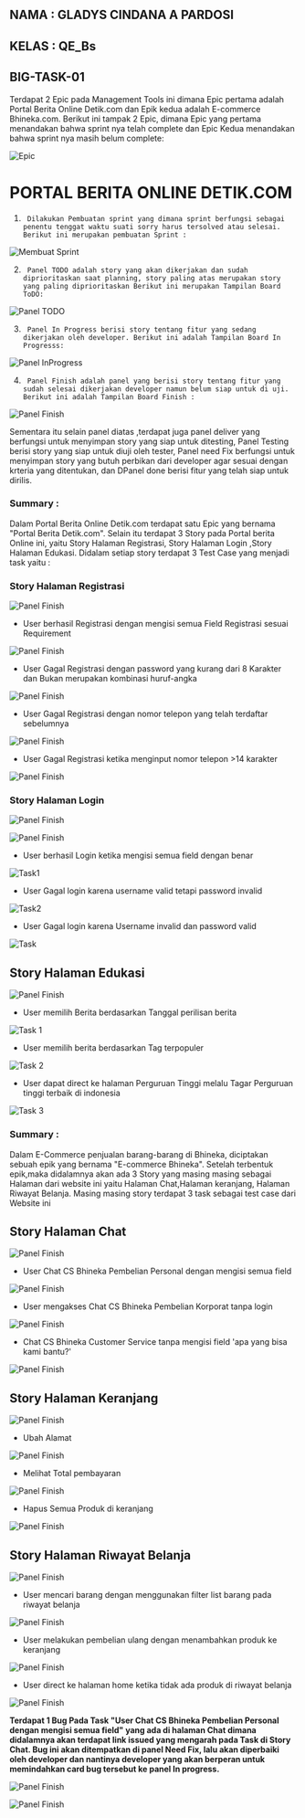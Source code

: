 ## NAMA : GLADYS CINDANA A PARDOSI
## KELAS : QE_Bs
## BIG-TASK-01


Terdapat 2 Epic pada Management Tools ini dimana Epic pertama adalah Portal Berita Online Detik.com dan Epik kedua adalah  E-commerce Bhineka.com. Berikut ini tampak 2 Epic, dimana Epic yang pertama menandakan bahwa sprint nya telah complete dan Epic Kedua menandakan bahwa sprint nya masih belum complete: 











![Epic](./Screenshot/Epic.PNG)









# PORTAL BERITA ONLINE DETIK.COM

1.      Dilakukan Pembuatan sprint yang dimana sprint berfungsi sebagai penentu tenggat waktu suati sorry harus tersolved atau selesai. Berikut ini merupakan pembuatan Sprint : 




![Membuat Sprint](./Screenshot/Portal-Berita-Detik/Board/1_CreateSprint.png)





2.      Panel TODO adalah story yang akan dikerjakan dan sudah diprioritaskan saat planning, story paling atas merupakan story yang paling diprioritaskan Berikut ini merupakan Tampilan Board ToDO:







![Panel TODO](./Screenshot/Portal-Berita-Detik/Board/2_TampilanBoard_ToDo.png )








3.      Panel In Progress berisi story tentang fitur yang sedang dikerjakan oleh developer. Berikut ini adalah Tampilan Board In Progresss:






![Panel InProgress](./Screenshot/Portal-Berita-Detik/Board/3_TampilanBoard_InProgress.png)







4.      Panel Finish adalah panel yang berisi story tentang fitur yang sudah selesai dikerjakan developer namun belum siap untuk di uji. Berikut ini adalah Tampilan Board Finish :





![Panel Finish](./Screenshot/Portal-Berita-Detik/Board/4_TampilanBoard_Finish.png)





Sementara itu selain panel diatas ,terdapat juga panel deliver yang berfungsi untuk menyimpan story yang siap untuk ditesting, Panel Testing berisi story yang siap untuk diuji oleh  tester, Panel need Fix berfungsi untuk menyimpan story yang butuh perbikan dari developer agar sesuai dengan krteria yang ditentukan, dan DPanel done berisi fitur yang telah siap untuk dirilis.




### Summary :

 Dalam Portal Berita Online Detik.com terdapat satu Epic yang bernama "Portal Berita Detik.com". Selain itu terdapat 3 Story pada Portal berita Online ini, yaitu Story Halaman Registrasi, Story Halaman Login ,Story Halaman Edukasi. Didalam setiap story terdapat 3 Test Case yang menjadi task yaitu : 

### Story Halaman Registrasi




![Panel Finish](./Screenshot/Portal-Berita-Detik/Story/1_Story_RegistrasiDetik.PNG)





* User berhasil Registrasi dengan mengisi semua Field Registrasi sesuai Requirement




![Panel Finish](./Screenshot/Portal-Berita-Detik/Task/Registrasi-Task/1_TaskDetik.PNG)



* User Gagal Registrasi dengan password yang kurang dari 8 Karakter dan Bukan merupakan kombinasi huruf-angka




![Panel Finish](./Screenshot/Portal-Berita-Detik/Task/Registrasi-Task/2_TaskDetik.PNG)






* User Gagal Registrasi dengan nomor telepon yang telah terdaftar sebelumnya




![Panel Finish](./Screenshot/Portal-Berita-Detik/Task/Registrasi-Task/3_TaskDetik.PNG)







* User Gagal Registrasi ketika menginput nomor telepon >14 karakter




![Panel Finish](./Screenshot/Portal-Berita-Detik/Task/Registrasi-Task/4_TaskDetik.PNG)


### Story Halaman Login 



![Panel Finish](./Screenshot/Portal-Berita-Detik/Story/2_Story_LoginDetik.PNG)






![Panel Finish](./Screenshot/Portal-Berita-Detik/Story/1_Story_LoginDetik_2.PNG)







* User berhasil Login ketika mengisi semua field dengan benar




![Task1](./Screenshot/Portal-Berita-Detik/Task/Login-Task/1_TaskSuccess.PNG)


* User Gagal login karena username valid tetapi password invalid





![Task2](./Screenshot/Portal-Berita-Detik/Task/Login-Task/2_TaskFailed.PNG)


* User Gagal login karena Username invalid dan password valid







![Task](./Screenshot/Portal-Berita-Detik/Task/Login-Task/3_Task.PNG)


## Story Halaman Edukasi


![Panel Finish](./Screenshot/Portal-Berita-Detik/Story/Story_Edukasi.PNG)




* User memilih Berita berdasarkan Tanggal perilisan berita




![Task 1 ](./Screenshot/Portal-Berita-Detik/Task/Edukasi-Task/User-Memilih-Berita-Berdasarkan-tanggal.PNG)





* User memilih berita berdasarkan Tag terpopuler 





![Task 2](./Screenshot/Portal-Berita-Detik/Task/Edukasi-Task/User-Memilih-Berita-Berdasarkan-TagPopuler.PNG)



* User dapat direct ke halaman Perguruan Tinggi melalu Tagar Perguruan tinggi terbaik di indonesia






![Task 3](./Screenshot/Portal-Berita-Detik/Task/Edukasi-Task/User-Direct-perguruan-tinggi.PNG)












### Summary :
Dalam E-Commerce penjualan barang-barang  di Bhineka, diciptakan sebuah epik yang bernama "E-commerce Bhineka". Setelah terbentuk epik,maka didalamnya akan ada 3 Story yang masing masing sebagai Halaman dari website ini yaitu Halaman Chat,Halaman keranjang, Halaman Riwayat Belanja. Masing masing story terdapat 3 task sebagai test case dari Website ini 

## Story Halaman Chat

![Panel Finish](./Screenshot/E_Commerce-Bhineka/Story/Story_Chat-Bhineka.PNG)


* User Chat CS Bhineka Pembelian Personal dengan mengisi semua field

![Panel Finish](./Screenshot/E_Commerce-Bhineka/Task/Chat/Pembelian-Personal.PNG)




* User mengakses Chat CS Bhineka Pembelian Korporat tanpa login




![Panel Finish](./Screenshot/E_Commerce-Bhineka/Task/Chat/Pembelian-korporat-pengunjung.PNG)





* Chat CS Bhineka Customer Service tanpa mengisi field 'apa yang bisa kami bantu?'



![Panel Finish](./Screenshot/E_Commerce-Bhineka/Task/Chat/Chat-CS-tanpaIsiField.PNG)




## Story Halaman Keranjang


![Panel Finish](./Screenshot/E_Commerce-Bhineka/Story/Story_Keranjang-Bhineka-1.PNG)




* Ubah Alamat




![Panel Finish](./Screenshot/E_Commerce-Bhineka/Task/Keranjang/ubah-alamat.PNG)






* Melihat Total pembayaran





![Panel Finish](./Screenshot/E_Commerce-Bhineka/Task/Keranjang/Total-pembayaran.PNG)





* Hapus Semua Produk di keranjang







![Panel Finish](./Screenshot/E_Commerce-Bhineka/Task/Keranjang/hapus-produk.PNG)




## Story Halaman Riwayat Belanja




![Panel Finish](./Screenshot/E_Commerce-Bhineka/Story/Story_Riwayat-Belanja-Bhineka.PNG)



* User mencari barang dengan menggunakan filter list barang pada riwayat belanja





![Panel Finish](./Screenshot/E_Commerce-Bhineka/Task/Riwayat-Belanja/Filter-riwayat-belanja.PNG)




* User melakukan pembelian ulang dengan menambahkan produk ke keranjang 





![Panel Finish](./Screenshot/E_Commerce-Bhineka/Task/Riwayat-Belanja/Pembelian-ulang-keranjang.PNG)






* User direct ke halaman home ketika tidak ada produk di riwayat belanja








![Panel Finish](./Screenshot/E_Commerce-Bhineka/Task/Riwayat-Belanja/user-direct-home.PNG)






**Terdapat 1 Bug Pada Task "User Chat CS Bhineka Pembelian Personal dengan mengisi semua field" yang ada di halaman Chat dimana didalamnya akan terdapat link issued yang mengarah pada Task di Story Chat. Bug ini akan ditempatkan di panel Need Fix, lalu akan diperbaiki oleh developer dan nantinya developer yang akan berperan untuk memindahkan card bug tersebut ke panel In progress.**

![Panel Finish](./Screenshot/E_Commerce-Bhineka/Bug/Bug.PNG)






![Panel Finish](./Screenshot/E_Commerce-Bhineka/Bug/Bug2.PNG)



